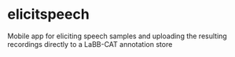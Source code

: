 # elicitspeech
Mobile app for eliciting speech samples and uploading the resulting recordings directly to a LaBB-CAT annotation store

